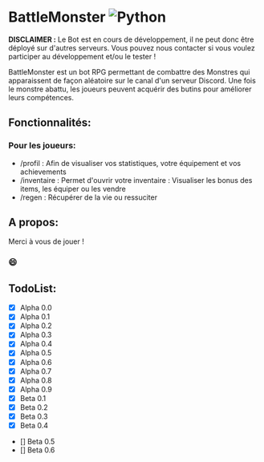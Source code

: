 # BattleMonster ![Python](https://img.shields.io/badge/python-3670A0?style=for-the-badge&logo=python&logoColor=ffdd54)

**DISCLAIMER :**
Le Bot est en cours de développement, il ne peut donc être déployé sur d'autres serveurs.
Vous pouvez nous contacter si vous voulez participer au développement et/ou le tester !

BattleMonster est un bot RPG permettant de combattre des Monstres qui apparaissent de façon aléatoire sur le canal d'un serveur Discord.
Une fois le monstre abattu, les joueurs peuvent acquérir des butins pour améliorer leurs compétences.

## Fonctionnalités:
### Pour les joueurs: 
- /profil : Afin de visualiser vos statistiques, votre équipement et vos achievements
- /inventaire : Permet d'ouvrir votre inventaire : Visualiser les bonus des items, les équiper ou les vendre
- /regen : Récupérer de la vie ou ressuciter

## A propos:


Merci à vous de jouer !
### 😄

## TodoList:
- [X] Alpha 0.0
- [X] Alpha 0.1
- [X] Alpha 0.2
- [X] Alpha 0.3
- [X] Alpha 0.4
- [X] Alpha 0.5
- [X] Alpha 0.6
- [X] Alpha 0.7
- [X] Alpha 0.8
- [X] Alpha 0.9
- [X] Beta 0.1
- [X] Beta 0.2
- [X] Beta 0.3
- [X] Beta 0.4
- [] Beta 0.5
- [] Beta 0.6
